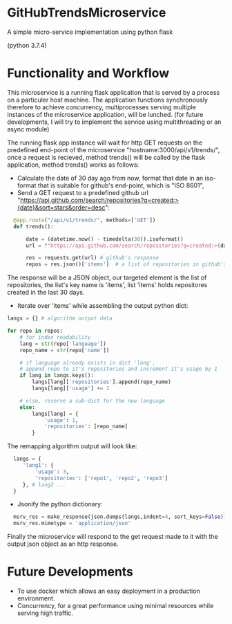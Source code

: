 # GitHubTrendsMicroservice
A simple micro-service implementation using python flask

(python 3.7.4)


# Functionality and Workflow

This microservice is a running flask application that is served by a process on a particuler host machine. The application functions synchronously therefore to achieve concurrency, multiprocesses serving multiple instances of the microservice application, will be lunched. (for future developments, I will try to implement the service using multithreading or an async module)

The running flask app instance will wait for http GET requests on the predefined end-point of the microservice "hostname:3000/api/v1/trends/", once a request is recieved, method trends() will be called by the flask application, method trends() works as follows:
  
  - Calculate the date of 30 day ago from now, format that date in an iso-format that is suitable for github's end-point, which is "ISO 8601",
  - Send a GET request to a predefined github url "https://api.github.com/search/repositories?q=created:>{date}&sort=stars&order=desc":
  ```python
    @app.route("/api/v1/trends/", methods=['GET'])
    def trends():

        date = (datetime.now() - timedelta(30)).isoformat()
        url = f"https://api.github.com/search/repositories?q=created:>{date}&sort=stars&order=desc"

        res = requests.get(url) # github's response
        repos = res.json()['items']  # a list of repositories in github's json response
  ```
The response will be a JSON object, our targeted element is the list of repositories, the list's key name is 'items', list 'items' holds repositores created in the last 30 days.
  - Iterate over 'items' while assembling the output python dict:
  ```python
  langs = {} # algorithm output data

  for repo in repos:
      # for index readability
      lang = str(repo['language'])
      repo_name = str(repo['name'])

      # if language already exists in dict 'lang',
      # append repo to it's repositories and increment it's usage by 1
      if lang in langs.keys():
          langs[lang]['repositories'].append(repo_name)
          langs[lang]['usage'] += 1

      # else, reserve a sub-dict for the new language
      else:
          langs[lang] = {
              'usage': 1,
              'repositories': [repo_name]
          }
  ```
  The remapping algorithm output will look like:
  ```python
    langs = {
       'lang1': {
           'usage': 3,
           'repositories': ['repo1', 'repo2', 'repo3']
       }, # lang2 ...
    }
  ```
  - Jsonify the python dictionary:
  ```python
    msrv_res = make_response(json.dumps(langs,indent=4, sort_keys=False))
    msrv_res.mimetype = 'application/json'
  ```

Finally the microservice will respond to the get request made to it with the output json object as an http response.

# Future Developments

- To use docker which allows an easy deployment in a production environment.
- Concurrency, for a great performance using minimal resources while serving high traffic. 
